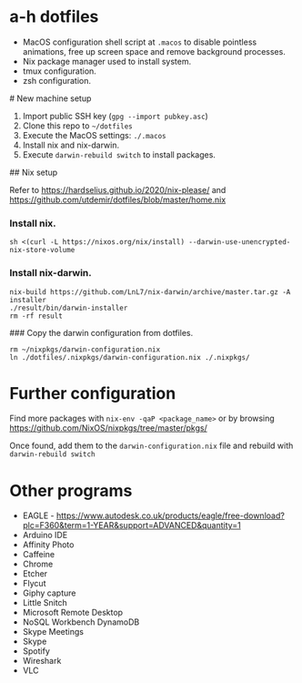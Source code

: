# a-h dotfiles

* MacOS configuration shell script at `.macos` to disable pointless animations, free up screen space and remove background processes.
* Nix package manager used to install system.
* tmux configuration.
* zsh configuration.

# New machine setup


1. Import public SSH key (`gpg --import pubkey.asc`)
2. Clone this repo to `~/dotfiles`
3. Execute the MacOS settings: `./.macos`
4. Install nix and nix-darwin.
5. Execute `darwin-rebuild switch` to install packages.

## Nix setup

Refer to https://hardselius.github.io/2020/nix-please/ and https://github.com/utdemir/dotfiles/blob/master/home.nix

### Install nix.

```shell
sh <(curl -L https://nixos.org/nix/install) --darwin-use-unencrypted-nix-store-volume
```

### Install nix-darwin.

```shell
nix-build https://github.com/LnL7/nix-darwin/archive/master.tar.gz -A installer
./result/bin/darwin-installer
rm -rf result
```

### Copy the darwin configuration from dotfiles.

```shell
rm ~/nixpkgs/darwin-configuration.nix
ln ./dotfiles/.nixpkgs/darwin-configuration.nix ./.nixpkgs/
```

# Further configuration

Find more packages with `nix-env -qaP <package_name>` or by browsing https://github.com/NixOS/nixpkgs/tree/master/pkgs/

Once found, add them to the `darwin-configuration.nix` file and rebuild with `darwin-rebuild switch`

# Other programs

* EAGLE - https://www.autodesk.co.uk/products/eagle/free-download?plc=F360&term=1-YEAR&support=ADVANCED&quantity=1
* Arduino IDE
* Affinity Photo
* Caffeine
* Chrome
* Etcher
* Flycut
* Giphy capture
* Little Snitch
* Microsoft Remote Desktop
* NoSQL Workbench DynamoDB
* Skype Meetings
* Skype
* Spotify
* Wireshark 
* VLC
